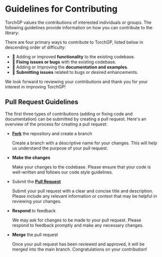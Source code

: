 # Guidelines for Contributing

TorchGP values the contributions of interested individuals or groups.
The following guidelines provide information on how you can contribute to the library:

There are four primary ways to contribute to TorchGP, listed below in descending order of difficulty:

- 🔧 Adding or improved **functionality** to the existing codebase.
- 🐛 **Fixing issues or bugs** with the existing codebase.
- 📖 Adding or improving the **documentation and examples**.
- 🙏 **Submitting issues** related to bugs or desired enhancements.

We look forward to reviewing your contributions and thank you for your interest in improving TorchGP!

## Pull Request Guidelines

The first three types of contributions (adding or fixing code and documentation) can be submitted by creating a pull request.
Here's an overview of the process for creating a pull request:

- **[Fork](https://github.com/Weizhe-Chen/PyPolo/fork)** the repository and create a branch

    Create a branch with a descriptive name for your changes. This will help us understand the purpose of your pull request.

- **Make the changes**

    Make your changes to the codebase. Please ensure that your code is well-written and follows our code style guidelines.

- Submit the **[Pull Request](https://github.com/Weizhe-Chen/PyPolo/pulls)**

    Submit your pull request with a clear and concise title and description. Please include any relevant information or context that may be helpful in reviewing your changes.

- **Respond** to feedback

    We may ask for changes to be made to your pull request. Please respond to feedback promptly and make any necessary changes.

- **Merge** the pull request

    Once your pull request has been reviewed and approved, it will be merged into the main branch. Congratulations on your contribution!
